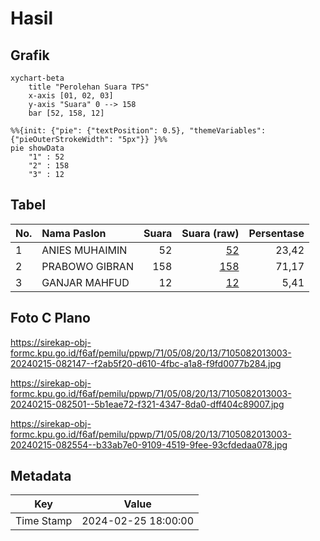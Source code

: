 # Hasil

## Grafik

```mermaid
xychart-beta
    title "Perolehan Suara TPS"
    x-axis [01, 02, 03]
    y-axis "Suara" 0 --> 158
    bar [52, 158, 12]
```

```mermaid
%%{init: {"pie": {"textPosition": 0.5}, "themeVariables": {"pieOuterStrokeWidth": "5px"}} }%%
pie showData
    "1" : 52
    "2" : 158
    "3" : 12
```

## Tabel

| No. | Nama Paslon    | Suara | Suara (raw) | Persentase |
|:--- |:-------------- | -----:| -----------:| ----------:|
| 1   | ANIES MUHAIMIN | 52    | [52][p-1]   | 23,42      |
| 2   | PRABOWO GIBRAN | 158   | [158][p-2]  | 71,17      |
| 3   | GANJAR MAHFUD  | 12    | [12][p-3]   | 5,41       |


[p-1]: https://github.com/gigit-pemilu/pemilu-2024-71-sulawesi-utara/blob/main/pilpres/hitung-suara/sub/71-sulawesi-utara/sub/05-minahasa-selatan/sub/08-sinonsayang/sub/2013-tanamon-utara/sub/003-tps/sub/paslon-1.txt
[p-2]: https://github.com/gigit-pemilu/pemilu-2024-71-sulawesi-utara/blob/main/pilpres/hitung-suara/sub/71-sulawesi-utara/sub/05-minahasa-selatan/sub/08-sinonsayang/sub/2013-tanamon-utara/sub/003-tps/sub/paslon-2.txt
[p-3]: https://github.com/gigit-pemilu/pemilu-2024-71-sulawesi-utara/blob/main/pilpres/hitung-suara/sub/71-sulawesi-utara/sub/05-minahasa-selatan/sub/08-sinonsayang/sub/2013-tanamon-utara/sub/003-tps/sub/paslon-3.txt

## Foto C Plano

https://sirekap-obj-formc.kpu.go.id/f6af/pemilu/ppwp/71/05/08/20/13/7105082013003-20240215-082147--f2ab5f20-d610-4fbc-a1a8-f9fd0077b284.jpg

https://sirekap-obj-formc.kpu.go.id/f6af/pemilu/ppwp/71/05/08/20/13/7105082013003-20240215-082501--5b1eae72-f321-4347-8da0-dff404c89007.jpg

https://sirekap-obj-formc.kpu.go.id/f6af/pemilu/ppwp/71/05/08/20/13/7105082013003-20240215-082554--b33ab7e0-9109-4519-9fee-93cfdedaa078.jpg


## Metadata

| Key        | Value               |
| ---------- | ------------------- |
| Time Stamp | 2024-02-25 18:00:00 |



